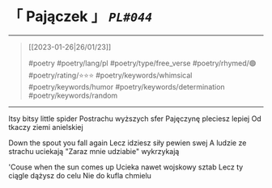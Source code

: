 # &#12300; Pajączek &#12301; *`PL#044`*

---

> [[2023-01-26|26/01/23]]
> 
> #poetry 
> #poetry/lang/pl 
> #poetry/type/free_verse 
> #poetry/rhymed/🟢 
> #poetry/rating/⭐⭐⭐ 
> #poetry/keywords/whimsical #poetry/keywords/humor #poetry/keywords/determination #poetry/keywords/random 

---

Itsy bitsy little spider
Postrachu wyższych sfer
Pajęczynę pleciesz lepiej
Od tkaczy ziemi anielskiej

Down the spout you fall again
Lecz idziesz siły pewien swej
A ludzie ze strachu uciekają
"Zaraz mnie udziabie" wykrzykają

'Couse when the sun comes up
Ucieka nawet wojskowy sztab
Lecz ty ciągle dążysz do celu
Nie do kufla chmielu